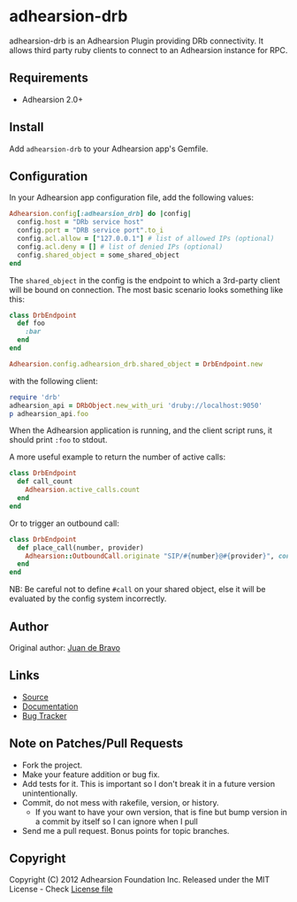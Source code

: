 adhearsion-drb
=======

adhearsion-drb is an Adhearsion Plugin providing DRb connectivity. It allows third party ruby clients to connect to an Adhearsion instance for RPC.

Requirements
------------

* Adhearsion 2.0+

Install
-------

Add `adhearsion-drb` to your Adhearsion app's Gemfile.

Configuration
-------------

In your Adhearsion app configuration file, add the following values:

```ruby
Adhearsion.config[:adhearsion_drb] do |config|
  config.host = "DRb service host"
  config.port = "DRB service port".to_i
  config.acl.allow = ["127.0.0.1"] # list of allowed IPs (optional)
  config.acl.deny = [] # list of denied IPs (optional)
  config.shared_object = some_shared_object
end
```

The `shared_object` in the config is the endpoint to which a 3rd-party client will be bound on connection. The most basic scenario looks something like this:

```ruby
class DrbEndpoint
  def foo
    :bar
  end
end

Adhearsion.config.adhearsion_drb.shared_object = DrbEndpoint.new
```

with the following client:

```ruby
require 'drb'
adhearsion_api = DRbObject.new_with_uri 'druby://localhost:9050'
p adhearsion_api.foo
```

When the Adhearsion application is running, and the client script runs, it should print `:foo` to stdout.

A more useful example to return the number of active calls:

```ruby
class DrbEndpoint
  def call_count
    Adhearsion.active_calls.count
  end
end
```

Or to trigger an outbound call:

```ruby
class DrbEndpoint
  def place_call(number, provider)
    Adhearsion::OutboundCall.originate "SIP/#{number}@#{provider}", controller: FooController
  end
end
```

NB: Be careful not to define `#call` on your shared object, else it will be evaluated by the config system incorrectly.

Author
------

Original author: [Juan de Bravo](https://github.com/juandebravo)

Links
-----
* [Source](https://github.com/adhearsion/adhearsion-drb)
* [Documentation](http://rdoc.info/github/adhearsion/adhearsion-drb/master/frames)
* [Bug Tracker](https://github.com/adhearsion/adhearsion-drb/issues)

Note on Patches/Pull Requests
-----------------------------

* Fork the project.
* Make your feature addition or bug fix.
* Add tests for it. This is important so I don't break it in a future version unintentionally.
* Commit, do not mess with rakefile, version, or history.
  * If you want to have your own version, that is fine but bump version in a commit by itself so I can ignore when I pull
* Send me a pull request. Bonus points for topic branches.

Copyright
---------

Copyright (C) 2012 Adhearsion Foundation Inc.
Released under the MIT License - Check [License file](https://github.com/adhearsion/adhearsion-drb/blob/master/LICENSE)
